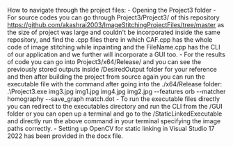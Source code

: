 How to navigate through the project files: 
        - Opening the Project3 folder 
        - For source codes you can go through Project3/Project3/ of this repository https://github.com/akashrai2003/ImageStitchingProjectFiles/tree/master as the size of project was large and couldn't be incorporated inside the same repository, and find the .cpp files there in which CAF.cpp has the whole code of image stitching while inpainting and the FileName.cpp has the CLI of our application and we further will incorporate a GUI too.
        - For the results of code you can go into Project3/x64/Release/  and you can see the previously stored outputs inside /DesiredOutput folder for your reference and then after building the project from source again you can run the executable file with the command after going into the ./x64/Release folder: 
        .\Project3.exe img3.jpg img1.jpg img4.jpg img2.jpg --features orb --matcher homography --save_graph match.dot 
        - To run the executable files directly you can redirect to the executables directory and run the CLI from the /GUI folder or you can open up a terminal and go to the /StaticLinkedExecutable and directly run the above command in your terminal specifying the image paths correctly.
        - Setting up OpenCV for static linking in Visual Studio 17 2022 has been provided in the docx file. 